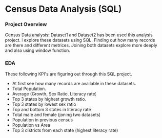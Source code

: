 # Census Data Analysis (SQL)

### Project Overview
Census Data analysis: Dataset1 and Dataset2 has been used this analysis project. I explore these datasets using  SQL. Finding out how many records are there and different metrices.
Joining both datasets explore more deeply and also using window function.

### EDA
These following KPI's are figuring out through this SQL project.
- At first see how many records are available in these datasets.
- Total Population.
- Average (Growth, Sex Ratio, Literacy rate)
- Top 3 states by highest growth ratio.
- Top 3 states by lowest sex ratio
- Top and bottom 3 states in literacy rate
- Total male and female (joning two datasets)
- Population in previous census
- Population vs Area 
- Top 3 districts from each state (highest literacy rate)


  


